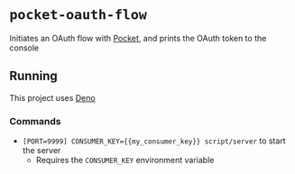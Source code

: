 # `pocket-oauth-flow`

Initiates an OAuth flow with [Pocket](https://getpocket.com), and prints the
OAuth token to the console

## Running

This project uses [Deno](https://deno.land)

### Commands

- `[PORT=9999] CONSUMER_KEY={{my_consumer_key}} script/server` to start the server
  - Requires the `CONSUMER_KEY` environment variable
